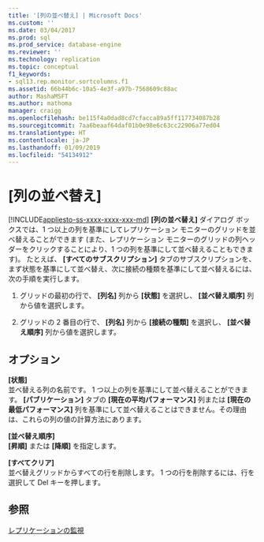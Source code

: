 ```yaml
---
title: '[列の並べ替え] | Microsoft Docs'
ms.custom: ''
ms.date: 03/04/2017
ms.prod: sql
ms.prod_service: database-engine
ms.reviewer: ''
ms.technology: replication
ms.topic: conceptual
f1_keywords:
- sql13.rep.monitor.sortcolumns.f1
ms.assetid: 66b44b6c-10a5-4e3f-a97b-7568609c88ac
author: MashaMSFT
ms.author: mathoma
manager: craigg
ms.openlocfilehash: be115f4a0dad8cd7cfacca89a5ff117734087b28
ms.sourcegitcommit: 7aa6beaaf64daf01b0e98e6c63cc22906a77ed04
ms.translationtype: HT
ms.contentlocale: ja-JP
ms.lasthandoff: 01/09/2019
ms.locfileid: "54134912"
---
```

# <a name="sort-columns"></a>[列の並べ替え]
[!INCLUDE[appliesto-ss-xxxx-xxxx-xxx-md](../../includes/appliesto-ss-xxxx-xxxx-xxx-md.md)]
  **[列の並べ替え]** ダイアログ ボックスでは、1 つ以上の列を基準にしてレプリケーション モニターのグリッドを並べ替えることができます (また、レプリケーション モニターのグリッドの列ヘッダーをクリックすることにより、1 つの列を基準にして並べ替えることもできます)。 たとえば、 **[すべてのサブスクリプション]** タブのサブスクリプションを、まず状態を基準にして並べ替え、次に接続の種類を基準にして並べ替えるには、次の手順を実行します。  
  
1.  グリッドの最初の行で、 **[列名]** 列から **[状態]** を選択し、 **[並べ替え順序]** 列から値を選択します。  
  
2.  グリッドの 2 番目の行で、 **[列名]** 列から **[接続の種類]** を選択し、 **[並べ替え順序]** 列から値を選択します。  
  
## <a name="options"></a>オプション  
 **[状態]**  
 並べ替える列の名前です。 1 つ以上の列を基準にして並べ替えることができます。 **[パブリケーション]** タブの **[現在の平均パフォーマンス]** 列または **[現在の最低パフォーマンス]** 列を基準にして並べ替えることはできません。その理由は、これらの列の値の計算方法にあります。  
  
 **[並べ替え順序]**  
 **[昇順]** または **[降順]** を指定します。  
  
 **[すべてクリア]**  
 並べ替えグリッドからすべての行を削除します。 1 つの行を削除するには、行を選択して Del キーを押します。  
  
## <a name="see-also"></a>参照  
 [レプリケーションの監視](../../relational-databases/replication/monitor/monitoring-replication.md)  
  
  
